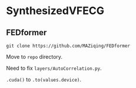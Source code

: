 # SynthesizedVFECG


## FEDformer

`git clone https://github.com/MAZiqing/FEDformer`

Move to `repo` directory.

Need to fix `layers/AutoCorrelation.py`.

`.cuda()` to `.to(values.device)`.